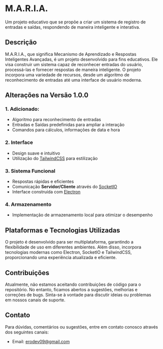 # M.A.R.I.A.
Um projeto educativo que se propõe a criar um sistema de registro de entradas e saídas, respondendo de maneira inteligente e interativa.

## Descrição
M.A.R.I.A., que significa Mecanismo de Aprendizado e Respostas Inteligentes Avançadas, é um projeto desenvolvido para fins educativos. Ele visa construir um sistema capaz de reconhecer entradas do usuário, processá-las e fornecer respostas de maneira inteligente. O projeto incorpora uma variedade de recursos, desde um algoritmo de reconhecimento de entradas até uma interface de usuário moderna.

## Alterações na Versão 1.0.0
### 1. Adicionado:
 - Algoritmo para reconhecimento de entradas
 - Entradas e Saídas predefinidas para ampliar a interação
 - Comandos para cálculos, informações de data e hora
### 2. Interface
 - Design suave e intuitivo
 - Utilização do [TailwindCSS](https://tailwindcss.com/) para estilização
### 3. Sistema Funcional
 - Respostas rápidas e eficientes
 - Comunicação **Servidor/Cliente** através do [SocketIO](https://socket.io/)
 - Interface construída com [Electron](https://www.electronjs.org)
### 4. Armazenamento
 - Implementação de armazenamento local para otimizar o desempenho

## Plataformas e Tecnologias Utilizadas
O projeto é desenvolvido para ser multiplataforma, garantindo a flexibilidade de uso em diferentes ambientes. Além disso, incorpora tecnologias modernas como Electron, SocketIO e TailwindCSS, proporcionando uma experiência atualizada e eficiente.

## Contribuições
Atualmente, não estamos aceitando contribuições de código para o repositório. No entanto, ficamos abertos a sugestões, melhorias e correções de bugs. Sinta-se à vontade para discutir ideias ou problemas em nossos canais de suporte.

## Contato
Para dúvidas, comentários ou sugestões, entre em contato conosco através dos seguintes canais:
- Email: erodev09@gmail.com